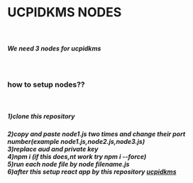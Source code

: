 <h1>UCPIDKMS NODES</h1><br>
<h5>We need 3 nodes for ucpidkms</h5></br>
<h3>how to setup nodes??</h3></br>
<h5>1)clone this repository</h5>
<h5>2)copy and paste node1.js two times and change their port number(example node1.js,node2.js,node3.js) </br>
3)replace aud and private key</br>
4)npm i (if this does,nt work try npm i --force)</br>
5)run each node file by node filename.js</br>
6)after this setup react app by this repository <a href="https://github.com/0xPranjl/ucpidkms">ucpidkms</a></br>
</h5>
